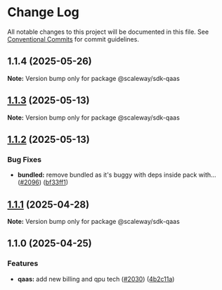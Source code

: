 # Change Log

All notable changes to this project will be documented in this file.
See [Conventional Commits](https://conventionalcommits.org) for commit guidelines.

## 1.1.4 (2025-05-26)

**Note:** Version bump only for package @scaleway/sdk-qaas

## [1.1.3](https://github.com/scaleway/scaleway-sdk-js/compare/@scaleway/sdk-qaas@1.1.2...@scaleway/sdk-qaas@1.1.3) (2025-05-13)

**Note:** Version bump only for package @scaleway/sdk-qaas

## [1.1.2](https://github.com/scaleway/scaleway-sdk-js/compare/@scaleway/sdk-qaas@1.1.1...@scaleway/sdk-qaas@1.1.2) (2025-05-13)

### Bug Fixes

- **bundled:** remove bundled as it's buggy with deps inside pack with… ([#2096](https://github.com/scaleway/scaleway-sdk-js/issues/2096)) ([bf33ff1](https://github.com/scaleway/scaleway-sdk-js/commit/bf33ff1f9cdd951add94817dac27239c86ef5437))

## [1.1.1](https://github.com/scaleway/scaleway-sdk-js/compare/@scaleway/sdk-qaas@1.1.0...@scaleway/sdk-qaas@1.1.1) (2025-04-28)

**Note:** Version bump only for package @scaleway/sdk-qaas

## 1.1.0 (2025-04-25)

### Features

- **qaas:** add new billing and qpu tech ([#2030](https://github.com/scaleway/scaleway-sdk-js/issues/2030)) ([4b2c11a](https://github.com/scaleway/scaleway-sdk-js/commit/4b2c11aaa4b914730d26efdb6add5e3505d5a07e))
